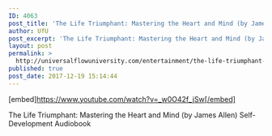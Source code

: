 ```yaml
---
ID: 4063
post_title: 'The Life Triumphant: Mastering the Heart and Mind (by James Allen) Self-Development Audiobook'
author: UfU
post_excerpt: 'The Life Triumphant: Mastering the Heart and Mind (by James Allen) Self-Development Audiobook'
layout: post
permalink: >
  http://universalflowuniversity.com/entertainment/the-life-triumphant-mastering-the-heart-and-mind-by-james-allen-self-development-audiobook/
published: true
post_date: 2017-12-19 15:14:44
---
```

[embed]https://www.youtube.com/watch?v=_w0O42f_jSw[/embed]<br>
<p>The Life Triumphant: Mastering the Heart and Mind (by James Allen) Self-Development Audiobook</p>